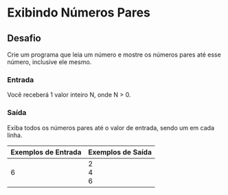 # Exibindo Números Pares

## Desafio

Crie um programa que leia um número e mostre os números pares até esse número, inclusive ele mesmo.

### Entrada

Você receberá 1 valor inteiro N, onde N > 0.  

### Saída

Exiba todos os números pares até o valor de entrada, sendo um em cada linha. 

| Exemplos de Entrada | Exemplos de Saída         |
| ------------------- | ------------------------- |
|          6          | 2<br>4<br>6<br>           |
